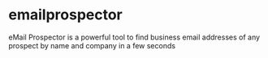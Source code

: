 # emailprospector
eMail Prospector is a powerful tool to find business email addresses of any prospect by name and company in a few seconds
